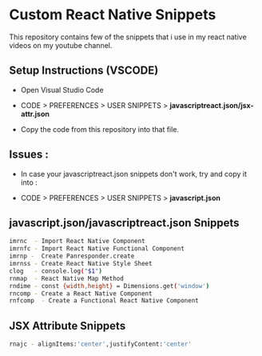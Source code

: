 # Custom React Native Snippets

This repository contains few of the snippets that i use in my react native videos on my youtube channel.


## Setup Instructions (VSCODE)

- Open Visual Studio Code

- CODE > PREFERENCES > USER SNIPPETS > **javascriptreact.json/jsx-attr.json**

- Copy the code from this repository into that file.


## Issues :

- In case your javascriptreact.json snippets don't work, try and copy it into :

- CODE > PREFERENCES > USER SNIPPETS > **javascript.json**

## javascript.json/javascriptreact.json Snippets 
```sh
imrnc  - Import React Native Component
imrnfc - Import React Native Functional Component
imrnp -  Create Panresponder.create
imrnss - Create React Native Style Sheet
clog   - console.log("$1")
rnmap  - React Native Map Method
rndime - const {width,height} = Dimensions.get('window')
rncomp - Create a React Native Component 
rnfcomp  - Create a Functional React Native Component
```


## JSX Attribute Snippets
```sh
rnajc - alignItems:'center',justifyContent:'center'
```
